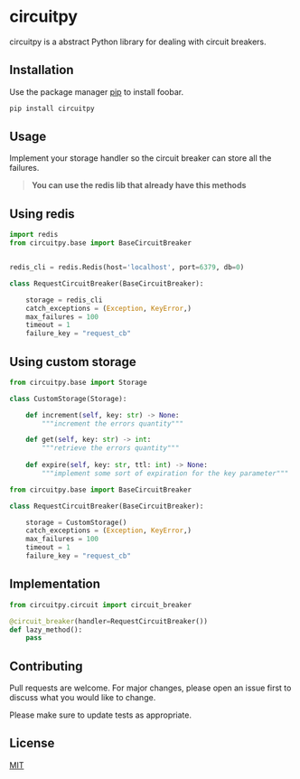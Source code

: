 # circuitpy

circuitpy is a abstract Python library for dealing with circuit breakers.

## Installation

Use the package manager [pip](https://pip.pypa.io/en/stable/) to install foobar.

```bash
pip install circuitpy
```

## Usage

Implement your storage handler so the circuit breaker can store
all the failures.

> **You can use the redis lib that already have this methods**

## Using redis

```python
import redis
from circuitpy.base import BaseCircuitBreaker


redis_cli = redis.Redis(host='localhost', port=6379, db=0)

class RequestCircuitBreaker(BaseCircuitBreaker):

    storage = redis_cli
    catch_exceptions = (Exception, KeyError,)
    max_failures = 100
    timeout = 1
    failure_key = "request_cb"
```


## Using custom storage

```python
from circuitpy.base import Storage

class CustomStorage(Storage):

    def increment(self, key: str) -> None:
        """increment the errors quantity"""

    def get(self, key: str) -> int:
        """retrieve the errors quantity"""
    
    def expire(self, key: str, ttl: int) -> None:
        """implement some sort of expiration for the key parameter"""
```

```python
from circuitpy.base import BaseCircuitBreaker

class RequestCircuitBreaker(BaseCircuitBreaker):

    storage = CustomStorage()
    catch_exceptions = (Exception, KeyError,)
    max_failures = 100
    timeout = 1
    failure_key = "request_cb"
```

## Implementation

```python
from circuitpy.circuit import circuit_breaker

@circuit_breaker(handler=RequestCircuitBreaker())
def lazy_method():
    pass
```

## Contributing
Pull requests are welcome. For major changes, please open an issue first to discuss what you would like to change.

Please make sure to update tests as appropriate.

## License
[MIT](https://github.com/rafa-acioly/circuitpy/LICENSE)

